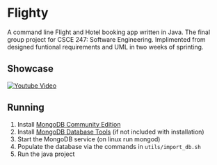 # Flighty

A command line Flight and Hotel booking app written in Java. The final group project for CSCE 247: Software Engineering. Implimented from designed funtional requirements and UML in two weeks of sprinting.

## Showcase

[![Youtube Video](https://img.youtube.com/vi/F_FK7-zSHQw/0.jpg)](https://www.youtube.com/watch?v=F_FK7-zSHQw)

## Running

1. Install [MongoDB Community Edition](https://www.mongodb.com/docs/v5.0/administration/install-community/)
2. Install [MongoDB Database Tools](https://www.mongodb.com/docs/database-tools/installation/installation/) (if not included with installation)
3. Start the MongoDB service (on linux run mongod)
4. Populate the database via the commands in `utils/import_db.sh`
5. Run the java project
